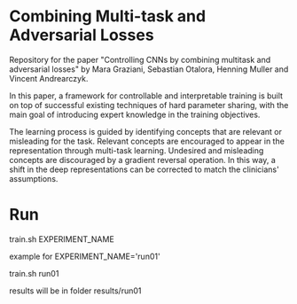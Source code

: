 # Combining Multi-task and Adversarial Losses
Repository for the paper "Controlling CNNs by combining multitask and adversarial losses" by Mara Graziani, Sebastian Otalora, Henning Muller and Vincent Andrearczyk.

In this paper, a framework for controllable and interpretable training is built on top of successful existing techniques of hard parameter sharing, with the main goal of introducing expert knowledge in the training objectives. 

The learning process is guided by identifying concepts that are relevant or misleading for the task. Relevant concepts are encouraged to appear in the representation through multi-task learning. Undesired and misleading concepts are discouraged by a gradient reversal operation. In this way, a shift in the deep representations can be corrected to match the clinicians' assumptions.

# Run 

train.sh EXPERIMENT_NAME

example for EXPERIMENT_NAME='run01'

train.sh run01

results will be in folder results/run01


